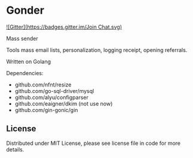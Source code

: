 Gonder
======
[![Gitter](https://badges.gitter.im/Join Chat.svg)](https://gitter.im/Supme/gonder?utm_source=badge&utm_medium=badge&utm_campaign=pr-badge&utm_content=badge)

Mass sender

Tools mass email lists, personalization, logging receipt, opening referrals.

Written on Golang

Dependencies:
* github.com/nfnt/resize
* github.com/go-sql-driver/mysql
* github.com/alyu/configparser
* github.com/eaigner/dkim (not use now)
* github.com/gin-gonic/gin

License
-------
Distributed under MIT License, please see license file in code for more details.